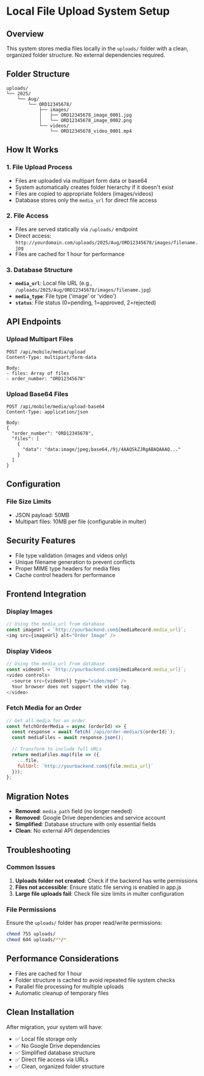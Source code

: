 # Local File Upload System Setup

## Overview
This system stores media files locally in the `uploads/` folder with a clean, organized folder structure. No external dependencies required.

## Folder Structure
```
uploads/
└── 2025/
    └── Aug/
        └── ORD12345678/
            ├── images/
            │   ├── ORD12345678_image_0001.jpg
            │   └── ORD12345678_image_0002.png
            └── videos/
                └── ORD12345678_video_0001.mp4
```

## How It Works

### 1. File Upload Process
- Files are uploaded via multipart form data or base64
- System automatically creates folder hierarchy if it doesn't exist
- Files are copied to appropriate folders (images/videos)
- Database stores only the `media_url` for direct file access

### 2. File Access
- Files are served statically via `/uploads/` endpoint
- Direct access: `http://yourdomain.com/uploads/2025/Aug/ORD12345678/images/filename.jpg`
- Files are cached for 1 hour for performance

### 3. Database Structure
- **`media_url`**: Local file URL (e.g., `/uploads/2025/Aug/ORD12345678/images/filename.jpg`)
- **`media_type`**: File type ('image' or 'video')
- **`status`**: File status (0=pending, 1=approved, 2=rejected)

## API Endpoints

### Upload Multipart Files
```
POST /api/mobile/media/upload
Content-Type: multipart/form-data

Body:
- files: Array of files
- order_number: "ORD12345678"
```

### Upload Base64 Files
```
POST /api/mobile/media/upload-base64
Content-Type: application/json

Body:
{
  "order_number": "ORD12345678",
  "files": [
    {
      "data": "data:image/jpeg;base64,/9j/4AAQSkZJRgABAQAAAQ..."
    }
  ]
}
```

## Configuration

### File Size Limits
- JSON payload: 50MB
- Multipart files: 10MB per file (configurable in multer)

## Security Features
- File type validation (images and videos only)
- Unique filename generation to prevent conflicts
- Proper MIME type headers for media files
- Cache control headers for performance

## Frontend Integration

### Display Images
```javascript
// Using the media_url from database
const imageUrl = `http://yourbackend.com${mediaRecord.media_url}`;
<img src={imageUrl} alt="Order Image" />
```

### Display Videos
```javascript
// Using the media_url from database
const videoUrl = `http://yourbackend.com${mediaRecord.media_url}`;
<video controls>
  <source src={videoUrl} type="video/mp4" />
  Your browser does not support the video tag.
</video>
```

### Fetch Media for an Order
```javascript
// Get all media for an order
const fetchOrderMedia = async (orderId) => {
  const response = await fetch(`/api/order-media/${orderId}`);
  const mediaFiles = await response.json();
  
  // Transform to include full URLs
  return mediaFiles.map(file => ({
    ...file,
    fullUrl: `http://yourbackend.com${file.media_url}`
  }));
};
```

## Migration Notes
- **Removed**: `media_path` field (no longer needed)
- **Removed**: Google Drive dependencies and service account
- **Simplified**: Database structure with only essential fields
- **Clean**: No external API dependencies

## Troubleshooting

### Common Issues
1. **Uploads folder not created**: Check if the backend has write permissions
2. **Files not accessible**: Ensure static file serving is enabled in app.js
3. **Large file uploads fail**: Check file size limits in multer configuration

### File Permissions
Ensure the `uploads/` folder has proper read/write permissions:
```bash
chmod 755 uploads/
chmod 644 uploads/**/*
```

## Performance Considerations
- Files are cached for 1 hour
- Folder structure is cached to avoid repeated file system checks
- Parallel file processing for multiple uploads
- Automatic cleanup of temporary files

## Clean Installation
After migration, your system will have:
- ✅ Local file storage only
- ✅ No Google Drive dependencies
- ✅ Simplified database structure
- ✅ Direct file access via URLs
- ✅ Clean, organized folder structure
